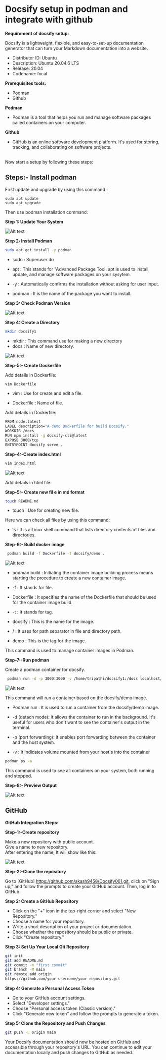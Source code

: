 # Docsify setup in podman and integrate with github

**Requirement of docsify setup:**

Docsify is a lightweight, flexible, and easy-to-set-up documentation generator that can turn your Markdown documentation into a website.

- Distributor ID: Ubuntu <br>
- Description: Ubuntu 20.04.6 LTS <br>
- Release: 20.04 <br>
- Codename: focal<br>

**Prerequisites tools:**
 
 - Podman <br>
 - Github
   

**Podman**

- Podman is a tool that helps you run and manage software packages called containers on your computer.

**Github**

- GitHub is an online software development platform. It's used for storing, tracking, and collaborating on software projects.
 
<br>  
Now start a setup by following these steps:
<br>


## Steps:- Install podman 

First update and upgrade by using this command :
```
sudo apt update 
sudo apt upgrade
  ```

Then use podman installation command:

**Step 1: Update Your System**

![Alt text](image-4.png)

**Step 2: Install Podman**
```bash
sudo apt-get install -y podman
```
- sudo : Superuser do

- apt : This stands for "Advanced Package Tool. apt is used to install, update, and manage software packages on your sysytem.

- -y : Automatically confirms the installation without asking for user input.

- podman : It is the name of the package you want to install.

**Step 3: Check Podman Version**

![Alt text](image-5.png)

**Step 4: Create a Directory**

```bash
mkdir docsify1
```
- mkdir : This command use for making a new directory
- docs : Name of new directory.
  
![Alt text](image-15.png)


**Step-5:- Create Dockerfile**

Add details in Dockerfile:


```bash
vim Dockerfile
```
- vim : Use for create and edit a file.

- Dockerfile : Name of file.

Add details in Dockerfile:

``` bash 
FROM node:latest
LABEL description="A demo Dockerfile for build Docsify."
WORKDIR /docs
RUN npm install -g docsify-cli@latest
EXPOSE 3000/tcp
ENTRYPOINT docsify serve .
  ```

**Step-4:-Create index.html**

```bash
vim index.html
```
![Alt text](image-17.png)

Add details in html file:

**Step-5:- Create new fil
e in md format**

```bash
touch README.md
```
- touch : Use for creating new file.
  
Here we can check all files by using this command:

- ls : It is a Linux shell command that lists directory contents of files and directories.
  
**Step-6:- Build docker image**
```bash 
 podman build -f Dockerfile -t docsify/demo .
 ```
![Alt text](image-18.png)
- podman build : Initiating the container image building process means starting the procedure to create a new container image.

- -f : It stands for file.

- Dockerfile : It specifies the name of the Dockerfile that should be used for the container image build.

- -t : It stands for tag.

- docsify : This is the name for the image.

- / : It uses for path separator in file and directory path.

- demo : This is the tag for the image.

This command is used to manage container images in Podman.

**Step-7:-Run podman**

Create a podman container for docsify.

```bash
 podman run -d -p 3000:3000 -v /home/tripathi/docsify1:/docs localhost/docsify/demo
```
![Alt text](image-19.png)

This command will run a container based on the docsify/demo image.

- Podman run : It is used to run a container from the docsify/demo image.

- -d (detach mode): It allows the container to run in the background. It's useful for users who don't want to see the container's output in the terminal.

- -p (port forwarding): It enables port forwarding between the container and the host system.

- -v : It indicates volume mounted from your host's into the container

```bash
podman ps -a
```
This command is used to see all containers on your system, both running and stopped.

**Step-8:- Preview Output**

![Alt text](image-20.png)

## GitHub

**GitHub Integration Steps:**

**Step-1:-Create repository**

Make a new repository with public account.<br>
Give a name to new repository.<br>
After entering the name, It will show like this:

![Alt text](image-21.png)

**Step-2:-Clone the repository**

Go to [GitHub] https://github.com/akash9458/Docsify001.git, click on "Sign up," and follow the prompts to create your GitHub account. Then, log in to GitHub.


**Step 2: Create a GitHub Repository**
- Click on the "+" icon in the top-right corner and select "New Repository."
- Choose a name for your repository.
- Write a short description of your project or documentation.
- Choose whether the repository should be public or private.
- Click "Create repository."

**Step 3: Set Up Your Local Git Repository**
```bash
git init
git add README.md
git commit -m "first commit"
git branch -M main
git remote add origin 
https://github.com/your-username/your-repository.git
```

**Step 4: Generate a Personal Access Token**
- Go to your GitHub account settings.
- Select "Developer settings."
- Choose "Personal access token (Classic version)."
- Click "Generate new token" and follow the prompts to generate a token.

**Step 5: Clone the Repository and Push Changes**
```bash
git push -u origin main
```

Your Docsify documentation should now be hosted on GitHub and accessible through your repository's URL. You can continue to edit your documentation locally and push changes to GitHub as needed.
